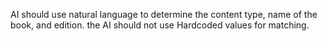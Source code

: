 AI should use natural language to determine the content type, name of the book, and edition.
the AI should not use Hardcoded values for matching.